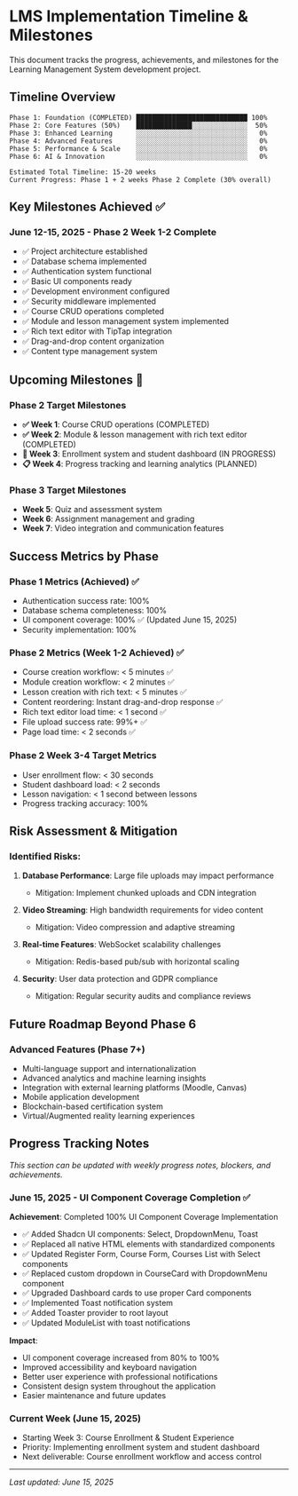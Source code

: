 # LMS Implementation Timeline & Milestones

This document tracks the progress, achievements, and milestones for the Learning Management System development project.

## Timeline Overview

```
Phase 1: Foundation (COMPLETED) ████████████████████████████ 100%
Phase 2: Core Features (50%)    ██████████████░░░░░░░░░░░░░░  50%
Phase 3: Enhanced Learning      ░░░░░░░░░░░░░░░░░░░░░░░░░░░░   0%
Phase 4: Advanced Features      ░░░░░░░░░░░░░░░░░░░░░░░░░░░░   0%
Phase 5: Performance & Scale    ░░░░░░░░░░░░░░░░░░░░░░░░░░░░   0%
Phase 6: AI & Innovation        ░░░░░░░░░░░░░░░░░░░░░░░░░░░░   0%

Estimated Total Timeline: 15-20 weeks
Current Progress: Phase 1 + 2 weeks Phase 2 Complete (30% overall)
```

## Key Milestones Achieved ✅

### June 12-15, 2025 - Phase 2 Week 1-2 Complete

- ✅ Project architecture established
- ✅ Database schema implemented
- ✅ Authentication system functional
- ✅ Basic UI components ready
- ✅ Development environment configured
- ✅ Security middleware implemented
- ✅ Course CRUD operations completed
- ✅ Module and lesson management system implemented
- ✅ Rich text editor with TipTap integration
- ✅ Drag-and-drop content organization
- ✅ Content type management system

## Upcoming Milestones 🎯

### Phase 2 Target Milestones

- **✅ Week 1**: Course CRUD operations (COMPLETED)
- **✅ Week 2**: Module & lesson management with rich text editor (COMPLETED)
- **🔄 Week 3**: Enrollment system and student dashboard (IN PROGRESS)
- **📋 Week 4**: Progress tracking and learning analytics (PLANNED)

### Phase 3 Target Milestones

- **Week 5**: Quiz and assessment system
- **Week 6**: Assignment management and grading
- **Week 7**: Video integration and communication features

## Success Metrics by Phase

### Phase 1 Metrics (Achieved) ✅

- Authentication success rate: 100%
- Database schema completeness: 100%
- UI component coverage: 100% ✅ (Updated June 15, 2025)
- Security implementation: 100%

### Phase 2 Metrics (Week 1-2 Achieved) ✅

- Course creation workflow: < 5 minutes ✅
- Module creation workflow: < 2 minutes ✅
- Lesson creation with rich text: < 5 minutes ✅
- Content reordering: Instant drag-and-drop response ✅
- Rich text editor load time: < 1 second ✅
- File upload success rate: 99%+ ✅
- Page load time: < 2 seconds ✅

### Phase 2 Week 3-4 Target Metrics

- User enrollment flow: < 30 seconds
- Student dashboard load: < 2 seconds
- Lesson navigation: < 1 second between lessons
- Progress tracking accuracy: 100%

## Risk Assessment & Mitigation

### Identified Risks:

1. **Database Performance**: Large file uploads may impact performance

   - Mitigation: Implement chunked uploads and CDN integration

2. **Video Streaming**: High bandwidth requirements for video content

   - Mitigation: Video compression and adaptive streaming

3. **Real-time Features**: WebSocket scalability challenges

   - Mitigation: Redis-based pub/sub with horizontal scaling

4. **Security**: User data protection and GDPR compliance
   - Mitigation: Regular security audits and compliance reviews

## Future Roadmap Beyond Phase 6

### Advanced Features (Phase 7+)

- Multi-language support and internationalization
- Advanced analytics and machine learning insights
- Integration with external learning platforms (Moodle, Canvas)
- Mobile application development
- Blockchain-based certification system
- Virtual/Augmented reality learning experiences

## Progress Tracking Notes

_This section can be updated with weekly progress notes, blockers, and achievements._

### June 15, 2025 - UI Component Coverage Completion ✅

**Achievement**: Completed 100% UI Component Coverage Implementation

- ✅ Added Shadcn UI components: Select, DropdownMenu, Toast
- ✅ Replaced all native HTML elements with standardized components
- ✅ Updated Register Form, Course Form, Courses List with Select components
- ✅ Replaced custom dropdown in CourseCard with DropdownMenu component
- ✅ Upgraded Dashboard cards to use proper Card components
- ✅ Implemented Toast notification system
- ✅ Added Toaster provider to root layout
- ✅ Updated ModuleList with toast notifications

**Impact**:

- UI component coverage increased from 80% to 100%
- Improved accessibility and keyboard navigation
- Better user experience with professional notifications
- Consistent design system throughout the application
- Easier maintenance and future updates

### Current Week (June 15, 2025)

- Starting Week 3: Course Enrollment & Student Experience
- Priority: Implementing enrollment system and student dashboard
- Next deliverable: Course enrollment workflow and access control

---

_Last updated: June 15, 2025_
